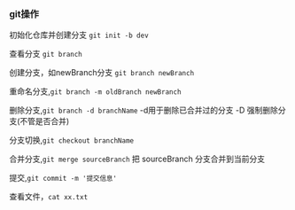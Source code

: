### git操作
初始化仓库并创建分支 `git init -b dev`

查看分支 `git branch`

创建分支，如newBranch分支 `git branch newBranch`

重命名分支,`git branch -m oldBranch newBranch`

删除分支,`git branch -d branchName` -d用于删除已合并过的分支 -D 强制删除分支(不管是否合并)

分支切换,`git checkout branchName`

合并分支,`git merge sourceBranch` 把 sourceBranch 分支合并到当前分支

提交,`git commit -m '提交信息'`

查看文件，`cat xx.txt`